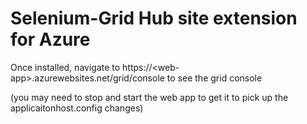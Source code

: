 # Selenium-Grid Hub site extension for Azure

Once installed, navigate to https://&lt;web-app&gt;.azurewebsites.net/grid/console to see the grid console

(you may need to stop and start the web app to get it to pick up the applicaitonhost.config changes)
